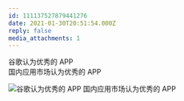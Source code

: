 ```yaml
---
id: 111137527879441276
date: 2021-01-30T20:51:54.000Z
reply: false
media_attachments: 1
---
```


谷歌认为优秀的 APP  
国内应用市场认为优秀的 APP

![谷歌认为优秀的 APP
国内应用市场认为优秀的 APP](https://files.e5n.cc/media_attachments/files/115/093/178/601/452/031/original/8a29d84cea91a66b.jpg)
